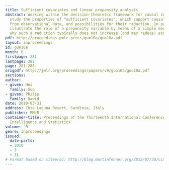 ```yaml
---
title: Sufficient covariates and linear propensity analysis
abstract: Working within the decision-theoretic framework for causal inference, we
  study the properties of “sufficient covariates", which support causal inference
  from observational data, and possibilities for their reduction. In particular we
  illustrate the role of a propensity variable by means of a simple model, and explain
  why such a reduction typically does not increase (and may reduce) estimation efficiency.
pdf: http://proceedings.pmlr.press/guo10a/guo10a.pdf
layout: inproceedings
id: guo10a
month: 0
firstpage: 281
lastpage: 288
page: 281-288
origpdf: http://jmlr.org/proceedings/papers/v9/guo10a/guo10a.pdf
sections: 
author:
- given: Hui
  family: Guo
- given: Philip
  family: Dawid
date: 2010-03-31
address: Chia Laguna Resort, Sardinia, Italy
publisher: PMLR
container-title: Proceedings of the Thirteenth International Conference on Artificial
  Intelligence and Statistics
volume: '9'
genre: inproceedings
issued:
  date-parts:
  - 2010
  - 3
  - 31
# Format based on citeproc: http://blog.martinfenner.org/2013/07/30/citeproc-yaml-for-bibliographies/
---
```

